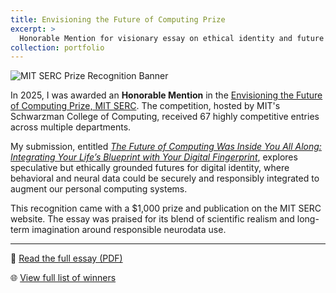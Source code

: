 ```yaml
---
title: Envisioning the Future of Computing Prize
excerpt: >
  Honorable Mention for visionary essay on ethical identity and future digital selves, awarded by MIT SERC.
collection: portfolio
---
```


![MIT SERC Prize Recognition Banner](/files/serc-prize-banner.png)

In 2025, I was awarded an **Honorable Mention** in the [Envisioning the Future of Computing Prize, MIT SERC](https://computing.mit.edu/cross-cutting/social-and-ethical-responsibilities-of-computing/envisioning-the-future-of-computing-prize-home/envisioning-the-future-of-computing-prize-2025-winners/). The competition, hosted by MIT's Schwarzman College of Computing, received 67 highly competitive entries across multiple departments.

My submission, entitled [*The Future of Computing Was Inside You All Along: Integrating Your Life’s Blueprint with Your Digital Fingerprint*](https://computing.mit.edu/wp-content/uploads/2025/05/The-Future-of-Computing-Was-Inside-You-All-Along.pdf), explores speculative but ethically grounded futures for digital identity, where behavioral and neural data could be securely and responsibly integrated to augment our personal computing systems.

This recognition came with a $1,000 prize and publication on the MIT SERC website. The essay was praised for its blend of scientific realism and long-term imagination around responsible neurodata use.

---

📎 [Read the full essay (PDF)](https://computing.mit.edu/wp-content/uploads/2025/05/The-Future-of-Computing-Was-Inside-You-All-Along.pdf)

🌐 [View full list of winners](https://computing.mit.edu/cross-cutting/social-and-ethical-responsibilities-of-computing/envisioning-the-future-of-computing-prize-home/envisioning-the-future-of-computing-prize-2025-winners/)
